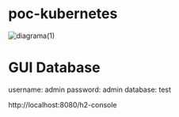 # poc-kubernetes

![diagrama(1)](https://github.com/user-attachments/assets/1a0af98c-61e4-4584-a473-cd3a3ce59967)

# GUI Database
username: admin
password: admin
database: test

http://localhost:8080/h2-console

